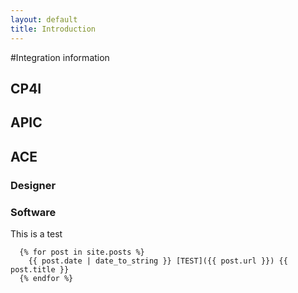 ```yaml
---
layout: default
title: Introduction
---
```


#Integration information

## CP4I
## APIC
## ACE
### Designer
### Software

This is a test


	  {% for post in site.posts %}
	    {{ post.date | date_to_string }} [TEST]({{ post.url }}) {{ post.title }}
	  {% endfor %}

